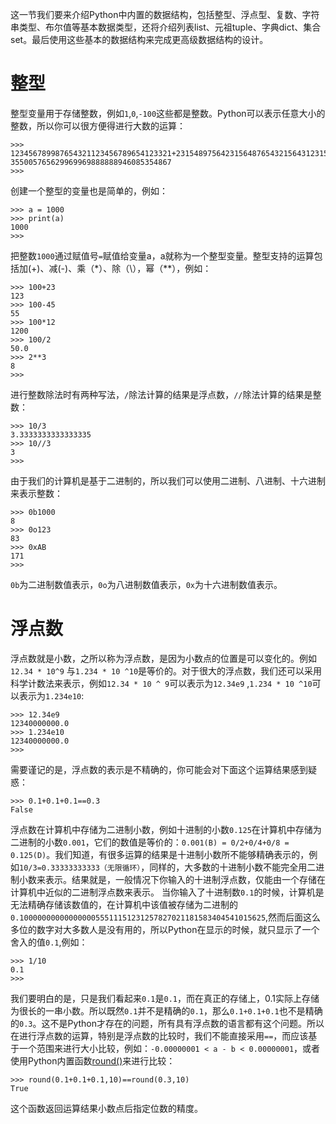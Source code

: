 这一节我们要来介绍Python中内置的数据结构，包括整型、浮点型、复数、字符串类型、布尔值等基本数据类型，还将介绍列表list、元祖tuple、字典dict、集合set。最后使用这些基本的数据结构来完成更高级数据结构的设计。
# 整型
整型变量用于存储整数，例如`1`,`0`,`-100`这些都是整数。Python可以表示任意大小的整数，所以你可以很方便得进行大数的运算：
```
>>> 123456789987654321123456789654123321+231548975642315648765432156431231546
355005765629969969888888946085354867
>>> 

```
创建一个整型的变量也是简单的，例如：
```
>>> a = 1000
>>> print(a)
1000
>>> 

```
把整数`1000`通过赋值号`=`赋值给变量a，a就称为一个整型变量。整型支持的运算包括加(+)、减(-)、乘（*）、除（\），幂（**），例如：
```
>>> 100+23
123
>>> 100-45
55
>>> 100*12
1200
>>> 100/2
50.0
>>> 2**3
8
>>> 
```
进行整数除法时有两种写法，`/`除法计算的结果是浮点数，`//`除法计算的结果是整数：
```
>>> 10/3
3.3333333333333335
>>> 10//3
3
>>> 
```

由于我们的计算机是基于二进制的，所以我们可以使用二进制、八进制、十六进制来表示整数：

```
>>> 0b1000
8
>>> 0o123
83
>>> 0xAB
171
>>> 

```

`0b`为二进制数值表示，`0o`为八进制数值表示，`0x`为十六进制数值表示。

# 浮点数
浮点数就是小数，之所以称为浮点数，是因为小数点的位置是可以变化的。例如 `12.34 * 10^9` 与`1.234 * 10 ^10`是等价的。对于很大的浮点数，我们还可以采用科学计数法来表示，例如`12.34 * 10 ^ 9`可以表示为`12.34e9` ,`1.234 * 10 ^10`可以表示为`1.234e10`:
```
>>> 12.34e9
12340000000.0
>>> 1.234e10
12340000000.0
>>> 
```
需要谨记的是，浮点数的表示是不精确的，你可能会对下面这个运算结果感到疑惑：

```
>>> 0.1+0.1+0.1==0.3
False
```
浮点数在计算机中存储为二进制小数，例如十进制的小数`0.125`在计算机中存储为二进制的小数`0.001`，它们的数值是等价的：`0.001(B) = 0/2+0/4+0/8 = 0.125(D)`。我们知道，有很多运算的结果是十进制小数所不能够精确表示的，例如`10/3=0.33333333333（无限循环）`，同样的，大多数的十进制小数不能完全用二进制小数来表示。结果就是，一般情况下你输入的十进制浮点数，仅能由一个存储在计算机中近似的二进制浮点数来表示。
当你输入了十进制数`0.1`的时候，计算机是无法精确存储该数值的，在计算机中该值被存储为二进制的`0.1000000000000000055511151231257827021181583404541015625`,然而后面这么多位的数字对大多数人是没有用的，所以Python在显示的时候，就只显示了一个舍入的值`0.1`,例如：
```
>>> 1/10
0.1
>>> 
```
我们要明白的是，只是我们看起来`0.1`是`0.1`，而在真正的存储上，0.1实际上存储为很长的一串小数。所以既然`0.1`并不是精确的`0.1`，那么`0.1+0.1+0.1`也不是精确的`0.3`。这不是Python才存在的问题，所有具有浮点数的语言都有这个问题。所以在进行浮点数的运算，特别是浮点数的比较时，我们不能直接采用`==`，而应该基于一个范围来进行大小比较，例如：`-0.00000001 < a - b < 0.00000001`，或者使用Python内置函数[round()](https://docs.python.org/3/library/functions.html#round)来进行比较：
```
>>> round(0.1+0.1+0.1,10)==round(0.3,10)
True
```
这个函数返回运算结果小数点后指定位数的精度。













